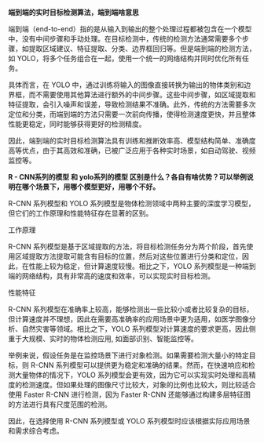 **端到端的实时目标检测算法，端到端啥意思**

端到端（end-to-end）指的是从输入到输出的整个处理过程都被包含在一个模型中，没有中间步骤和手动处理。在目标检测中，传统的检测方法通常需要多个步骤，如提取区域建议、特征提取、分类、边界框回归等。但是端到端的检测方法，如 YOLO，将多个任务组合在一起，使用一个统一的网络结构并同时优化所有任务。

具体而言，在 YOLO 中，通过训练将输入的图像直接转换为输出的物体类别和边界框，而不需要使用其他算法进行额外的中间步骤。这些中间步骤，如区域提取和特征提取，会引入噪声和误差，导致检测结果不准确。此外，传统的方法需要多次定位和分类，而端到端的方法只需要一次前向传播，使得检测速度更快，并且整体性能更稳定，同时能够获得更好的检测精度。

因此，端到端的实时目标检测算法具有训练和推断效率高、模型结构简单、准确度高等优点，由于其高效和准确，已被广泛应用于各种实时场景，如自动驾驶、视频监控等。



**R - CNN系列的模型 和 yolo系列的模型 区别是什么？各自有啥优势？可以举例说明在哪个场景下，用哪个模型更好，用哪个不好。**

R-CNN 系列模型和 YOLO 系列模型是物体检测领域中两种主要的深度学习模型，但它们的工作原理和性能特征存在显著的区别。

 

工作原理

R-CNN 系列模型是基于区域提取的方法，将目标检测任务分为两个阶段，首先使用区域提取方法提取可能含有目标的位置，然后对这些位置进行分类和定位，因此，在性能上较为稳定，但计算速度较慢。相比之下，YOLO 系列模型是一种端到端的网络结构，具有非常高的速度和效率，可以实现实时目标检测。

 

性能特征

R-CNN 系列模型在准确率上较高，能够检测出一些比较小或者比较复杂的目标，但计算速度并不理想，因此在需要高准确率的应用场景中更为适用，如医学图像分析、自然灾害等领域。相比之下，YOLO 系列模型对计算速度的要求更高，因此侧重于大规模、实时的物体检测应用, 如面部识别、智能监控等。

 

举例来说，假设任务是在监控场景下进行对象检测。如果需要检测大量小的特定目标，则 R-CNN 系列模型可以提供更为稳定和准确的结果。然而，在快速响应和检测大量物体的情况下，YOLO 系列模型会更有效，因为它可以实现实时处理和高精度的检测速度。但如果处理的图像尺寸比较大，对象的比例也比较大，则比较适合使用 Faster R-CNN 进行检测，因为 Faster R-CNN 还能够通过构建多层特征图的方法进行具有尺度范围的检测。

因此，在选择使用 R-CNN 系列模型或 YOLO 系列模型时应该根据实际应用场景和需求综合考虑。




